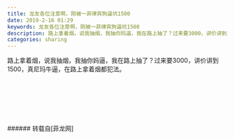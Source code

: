 ```yaml
---
title: 龙友各位注意啊，刚被一菲律宾狗逼坑1500
date: 2019-2-16 01:29
keywords: 龙友各位注意啊，刚被一菲律宾狗逼坑1500
description: 路上拿着烟，说我抽烟，我抽你妈逼，我在路上抽了？过来要3000，讲价讲到1500，真尼玛牛逼，在路上拿着烟都犯法。
categories: sharing
---
```

<td class="t_f" id="postmessage_3025654">

路上拿着烟，说我抽烟，我抽你妈逼，我在路上抽了？过来要3000，讲价讲到1500，真尼玛牛逼，在路上拿着烟都犯法。<br/>
<img alt="" border="0" class="zoom" data-cf-modified-711ad762ebb3a36c96edabe8-="" file="http://www.flw.ph/data/appbyme/upload/image/201902/16/HztXVgcwIBm9.jpg" id="aimg_qYWJH" lazyloadthumb="1" onclick="" onmouseover="" src="http://www.flw.ph/data/appbyme/upload/image/201902/16/HztXVgcwIBm9.jpg"/><br/>
<br/>
<img alt="" border="0" class="zoom" data-cf-modified-711ad762ebb3a36c96edabe8-="" file="http://www.flw.ph/data/appbyme/upload/image/201902/16/Bg8O2wxxzBMN.jpg" id="aimg_d7G7O" lazyloadthumb="1" onclick="" onmouseover="" src="http://www.flw.ph/data/appbyme/upload/image/201902/16/Bg8O2wxxzBMN.jpg"/><br/>
<br/>
<img alt="" border="0" class="zoom" data-cf-modified-711ad762ebb3a36c96edabe8-="" file="http://www.flw.ph/data/appbyme/upload/image/201902/16/yEgkXY2qnQAN.jpg" id="aimg_UyWpH" lazyloadthumb="1" onclick="" onmouseover="" src="http://www.flw.ph/data/appbyme/upload/image/201902/16/yEgkXY2qnQAN.jpg"/><br/>
<br/>
<img alt="" border="0" class="zoom" data-cf-modified-711ad762ebb3a36c96edabe8-="" file="http://www.flw.ph/data/appbyme/upload/image/201902/16/gBhpoHO0gCFF.jpg" id="aimg_PJJqX" lazyloadthumb="1" onclick="" onmouseover="" src="http://www.flw.ph/data/appbyme/upload/image/201902/16/gBhpoHO0gCFF.jpg"/><br/>
<br/>
<img alt="" border="0" class="zoom" data-cf-modified-711ad762ebb3a36c96edabe8-="" file="http://www.flw.ph/data/appbyme/upload/image/201902/16/FpKNWZ7g13Pp.jpg" id="aimg_Rrrbn" lazyloadthumb="1" onclick="" onmouseover="" src="http://www.flw.ph/data/appbyme/upload/image/201902/16/FpKNWZ7g13Pp.jpg"/><br/>
<br/>
<img alt="" border="0" class="zoom" data-cf-modified-711ad762ebb3a36c96edabe8-="" file="http://www.flw.ph/data/appbyme/upload/image/201902/16/3ZNKynSGFI07.jpg" id="aimg_i38la" lazyloadthumb="1" onclick="" onmouseover="" src="http://www.flw.ph/data/appbyme/upload/image/201902/16/3ZNKynSGFI07.jpg"/><br/>
<br/>
</td>
###### 转载自[菲龙网]